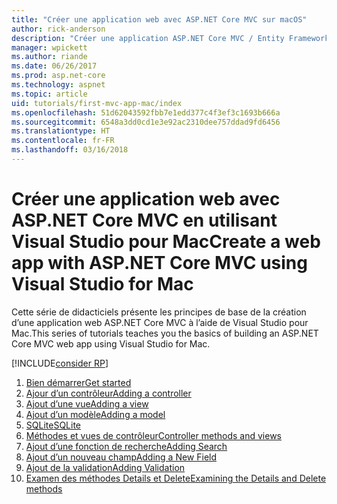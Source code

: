 ```yaml
---
title: "Créer une application web avec ASP.NET Core MVC sur macOS"
author: rick-anderson
description: "Créer une application ASP.NET Core MVC / Entity Framework avec Visual Studio pour Mac"
manager: wpickett
ms.author: riande
ms.date: 06/26/2017
ms.prod: asp.net-core
ms.technology: aspnet
ms.topic: article
uid: tutorials/first-mvc-app-mac/index
ms.openlocfilehash: 51d62043592fbb7e1edd377c4f3ef3c1693b666a
ms.sourcegitcommit: 6548a3dd0cd1e3e92ac2310dee757ddad9fd6456
ms.translationtype: HT
ms.contentlocale: fr-FR
ms.lasthandoff: 03/16/2018
---
```

# <a name="create-a-web-app-with-aspnet-core-mvc-using-visual-studio-for-mac"></a><span data-ttu-id="89f7f-103">Créer une application web avec ASP.NET Core MVC en utilisant Visual Studio pour Mac</span><span class="sxs-lookup"><span data-stu-id="89f7f-103">Create a web app with ASP.NET Core MVC using Visual Studio for Mac</span></span>

<span data-ttu-id="89f7f-104">Cette série de didacticiels présente les principes de base de la création d’une application web ASP.NET Core MVC à l’aide de Visual Studio pour Mac.</span><span class="sxs-lookup"><span data-stu-id="89f7f-104">This series of tutorials teaches you the basics of building an ASP.NET Core MVC web app using Visual Studio for Mac.</span></span> 

[!INCLUDE[consider RP](../../includes/razor.md)]

1. [<span data-ttu-id="89f7f-105">Bien démarrer</span><span class="sxs-lookup"><span data-stu-id="89f7f-105">Get started</span></span>](xref:tutorials/first-mvc-app-mac/start-mvc)
1. [<span data-ttu-id="89f7f-106">Ajour d’un contrôleur</span><span class="sxs-lookup"><span data-stu-id="89f7f-106">Adding a controller</span></span>](xref:tutorials/first-mvc-app-mac/adding-controller)
1. [<span data-ttu-id="89f7f-107">Ajout d’une vue</span><span class="sxs-lookup"><span data-stu-id="89f7f-107">Adding a view</span></span>](xref:tutorials/first-mvc-app-mac/adding-view)
1. [<span data-ttu-id="89f7f-108">Ajout d’un modèle</span><span class="sxs-lookup"><span data-stu-id="89f7f-108">Adding a model</span></span>](xref:tutorials/first-mvc-app-mac/adding-model)
1. [<span data-ttu-id="89f7f-109">SQLite</span><span class="sxs-lookup"><span data-stu-id="89f7f-109">SQLite</span></span>](xref:tutorials/first-mvc-app-mac/working-with-sql)
1. [<span data-ttu-id="89f7f-110">Méthodes et vues de contrôleur</span><span class="sxs-lookup"><span data-stu-id="89f7f-110">Controller methods and views</span></span>](xref:tutorials/first-mvc-app-mac/controller-methods-views)
1. [<span data-ttu-id="89f7f-111">Ajout d’une fonction de recherche</span><span class="sxs-lookup"><span data-stu-id="89f7f-111">Adding Search</span></span>](xref:tutorials/first-mvc-app-mac/search)
1. [<span data-ttu-id="89f7f-112">Ajout d’un nouveau champ</span><span class="sxs-lookup"><span data-stu-id="89f7f-112">Adding a New Field</span></span>](xref:tutorials/first-mvc-app-mac/new-field)
1. [<span data-ttu-id="89f7f-113">Ajout de la validation</span><span class="sxs-lookup"><span data-stu-id="89f7f-113">Adding Validation</span></span>](xref:tutorials/first-mvc-app-mac/validation)
1. [<span data-ttu-id="89f7f-114">Examen des méthodes Details et Delete</span><span class="sxs-lookup"><span data-stu-id="89f7f-114">Examining the Details and Delete methods</span></span>](xref:tutorials/first-mvc-app/details)
